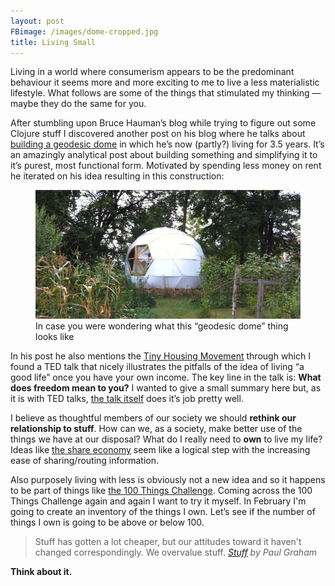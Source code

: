```yaml
---
layout: post
FBimage: /images/dome-cropped.jpg
title: Living Small
---
```

Living in a world where consumerism appears to be the predominant behaviour it seems more and more exciting to me to live a less materialistic lifestyle. What follows are some of the things that stimulated my thinking — maybe they do the same for you.

After stumbling upon Bruce Hauman’s blog while trying to figure out some Clojure stuff I discovered another post on his blog where he talks about [building a geodesic dome](http://rigsomelight.com/2013/09/09/frameless-geodesic-dome.html) in which he’s now (partly?) living for 3.5 years. It’s an amazingly analytical post about building something and simplifying it to it’s purest, most functional form. Motivated by spending less money on rent he iterated on his idea resulting in this construction:

<figure>
<img src='/images/dome-cropped.jpg'>
<figcaption>In case you were wondering what this “geodesic dome” thing looks like</figcaption>
</figure>

In his post he also mentions the [Tiny Housing Movement](http://thetinylife.com/what-is-the-tiny-house-movement/) through which I found a TED talk that nicely illustrates the pitfalls of the idea of living “a good life” once you have your own income. The key line in the talk is: **What does freedom mean to you?** I wanted to give a small summary here but, as it is with TED talks, [the talk itself](http://www.youtube.com/watch?v=9XRPbFIN4lk) does it’s job pretty well.

I believe as thoughtful members of our society we should **rethink our relationship to stuff**. How can we, as a society, make better use of the things we have at our disposal? What do I really need to **own** to live my life? Ideas like [the share economy](http://en.wikipedia.org/wiki/Sharing_economy) seem like a logical step with the increasing ease of sharing/routing information.

Also purposely living with less is obviously not a new idea and so it happens to be part of things like [the 100 Things Challenge](http://zenhabits.net/minimalist-fun-the-100-things-challenge/).
Coming across the 100 Things Challenge again and again I want to try it myself. In February I'm going to create an inventory of the things I own. Let’s see if the number of things I own is going to be above or below 100.

> Stuff has gotten a lot cheaper, but our attitudes toward it haven't changed correspondingly. We overvalue stuff.
> <cite><a href='http://paulgraham.com/stuff.html'>Stuff</a> by Paul Graham</cite>

**Think about it.**
